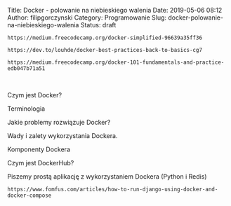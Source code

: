 Title: Docker - polowanie na niebieskiego walenia
Date: 2019-05-06 08:12
Author: filipgorczynski
Category: Programowanie
Slug: docker-polowanie-na-niebieskiego-walenia
Status: draft

`https://medium.freecodecamp.org/docker-simplified-96639a35ff36`

`https://dev.to/louhde/docker-best-practices-back-to-basics-cg7`

`https://medium.freecodecamp.org/docker-101-fundamentals-and-practice-edb047b71a51`

 

Czym jest Docker?

Terminologia

Jakie problemy rozwiązuje Docker?

Wady i zalety wykorzystania Dockera.

Komponenty Dockera

Czym jest DockerHub?

Piszemy prostą aplikację z wykorzystaniem Dockera (Python i Redis)

`https://www.fomfus.com/articles/how-to-run-django-using-docker-and-docker-compose`
